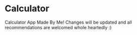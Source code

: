 # Calculator
Calculator App Made By Me!
Changes will be updated and all recommendations are welcomed whole heartedly :) 
